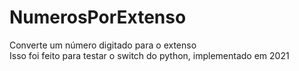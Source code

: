 # NumerosPorExtenso
Converte um número digitado para o extenso<br>
Isso foi feito para testar o switch do python, implementado em 2021
